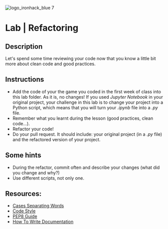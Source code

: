 ![logo_ironhack_blue 7](https://user-images.githubusercontent.com/23629340/40541063-a07a0a8a-601a-11e8-91b5-2f13e4e6b441.png)

# Lab | Refactoring

## Description
Let's spend some time reviewing your code now that you know a little bit more about clean code and good practices.

## Instructions
* Add the code of your the game you coded in the first week of class into this lab folder. As it is, no changes! If you used *Jupyter Notebook* in your original project, your challenge in this lab is to change your project into a Python script, which means that you will turn your *.ipynb* file into a *.py* file.
* Remember what you learnt during the lesson (good practices, clean code...).
* Refactor your code! 
* Do your pull request. It should include: your original project (in a *.py* file) and the refactored version of your project. 

## Some hints
* During the refactor, commit often and describe your changes (what did you change and why?)
* Use different scripts, not only one.

## Resources: 
* [Cases Separating Words](https://medium.com/@pddivine/string-case-styles-camel-pascal-snake-and-kebab-case-981407998841)
* [Code Style](https://docs.python-guide.org/writing/style/)
* [PEP8 Guide](https://www.python.org/dev/peps/pep-0008/)
* [How To Write Documentation](https://realpython.com/documenting-python-code/)
